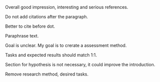 Overall good impression, interesting and serious references.

Do not add citations after the paragraph.

Better to cite before dot.

Paraphrase text.

Goal is unclear. My goal is to crerate a assessment method.

Tasks and expected results should match 1:1.

Section for hypothesis is not necessary, it could improve the introduction.

Remove research method, desired tasks.